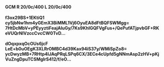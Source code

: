 #### GCM R 20/0c/400 L 20/0c/400
**f3ox29BS+1EKtiQ1**<br/>**cy5jbNw1hm4yGEmX3BiMML1Vj6OyuEA8dFtBQFSWMgg=**<br/>**7HtDcMbV+yPEyyztiFeajAluGy/7Ks9KhIGQFVgFus+/QePufATjpvbGF+RKeVUQrNlVzccCvcCW0TvD...**<br/><br/>
**dOqxpxqOcOUs6jcF**<br/>**LeE+b0uOEgK3XLRrOMBC4d39Kax94iS37y/WMiSpZo8=**<br/>**ycDwyzMB+7RHtp4lJAqPRqLSPq6CX/3ECe4cUpfd5gNNmAsp2zHV+pKjVuZngDpuTCSMglrS412/f/eO...**